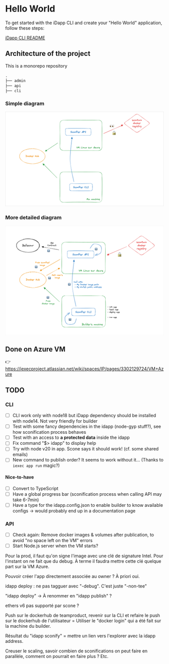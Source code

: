 # Hello World

To get started with the iDapp CLI and create your "Hello World" application,
follow these steps:

[iDapp CLI README](./cli/README.md)

## Architecture of the project

This is a monorepo repository

```
.
├── admin
├── api
├── cli
```

### Simple diagram

![Simple architecture diagram](quick-archi-diagram.png)

### More detailed diagram

![Detailed architecture diagram](archi-diagram.png)

## Done on Azure VM

👉 <https://iexecproject.atlassian.net/wiki/spaces/IP/pages/3302129724/VM+Azure>

## TODO

### CLI

- [ ] CLI work only with node18 but iDapp dependency should be installed with
      node14. Not very friendly for builder
- [ ] Test with some fancy dependencies in the idapp (node-gyp stuff?), see how
      sconification process behaves
- [ ] Test with an access to **a protected data** inside the idapp
- [ ] Fix command "$> idapp" to display help
- [ ] Try with node v20 in app. Scone says it should work! (cf. some shared
      emails)
- [ ] New command to publish order? It seems to work without it... (Thanks to
      `iexec app run` magic?)

#### Nice-to-have

- [ ] Convert to TypeScript
- [ ] Have a global progress bar (sconification process when calling API may
  take 6-7min)
- [ ] Have a type for the idapp.config.json to enable builder to know available
  configs -> would probably end up in a documentation page

### API

- [ ] Check again: Remove docker images & volumes after publication, to avoid 
  "no space left on the VM" errors
- [ ] Start Node.js server when the VM starts?

Pour la prod, il faut qu'on signe l'image avec une clé de signature Intel. Pour
l'instant on ne fait que du debug. À terme il faudra mettre cette clé quelque
part sur la VM Azure.

Pouvoir créer l'app directement associée au owner ? À priori oui.

idapp deploy : ne pas tagguer avec "-debug". C'est juste "-non-tee"

"idapp deploy" -> À renommer en "idapp publish" ?

ethers v6 pas supporté par scone ?

Push sur le dockerhub de teamproduct, revenir sur la CLI et refaire le push sur
le dockerhub de l'utilisateur = Utiliser le "docker login" qui a été fait sur la
machine du builder.

Résultat du "idapp sconify" = mettre un lien vers l'explorer avec la idapp
address.

Creuser le scaling, savoir combien de sconifications on peut faire en parallèle,
comment on pourrait en faire plus ? Etc.
